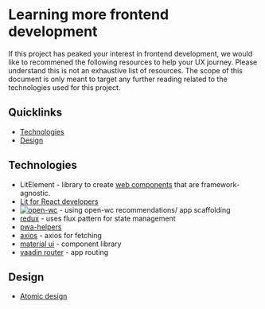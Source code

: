 # Learning more frontend development

If this project has peaked your interest in frontend development, we would like to
recommened the following resources to help your UX journey. Please understand this is not an 
exhaustive list of resources. The scope of this document is only meant to target any 
further reading related to the technologies used for this project.

## Quicklinks
* [Technologies](#technologies)
* [Design](#design)


## Technologies
* LitElement - library to create [web components](https://developer.mozilla.org/en-US/docs/Web/Web_Components) that are framework-agnostic.
* [Lit for React developers](https://codelabs.developers.google.com/codelabs/lit-2-for-react-devs)
* [![open-wc](https://img.shields.io/badge/built%20with-open--wc-blue.svg)](https://github.com/open-wc) - using open-wc recommendations/ app scaffolding
* [redux](https://www.npmjs.com/package/redux) - uses flux pattern for state management
* [pwa-helpers](https://github.com/Polymer/pwa-helpers)
* [axios](https://github.com/axios/) - axios for fetching 
* [material ui](https://github.com/material-components/material-web.git) - component library
* [vaadin router](https://vaadin.com/router) - app routing


## Design 
 - [Atomic design](https://bradfrost.com/blog/post/atomic-web-design/)

